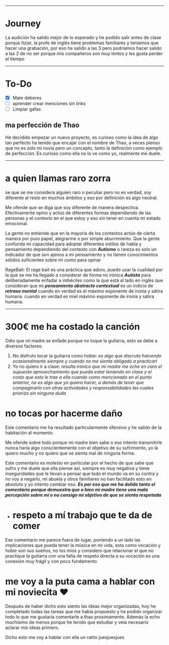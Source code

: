
---

# Journey 

La audición ha salido mejor de lo esperado y he podido salir antes de clase porque Itziar, la profe de inglés tiene problemas familiares y teníamos que hacer una grabación, por eso he salido a las 3 pero podríamos hacer salido a las 2 de no ser porque mis compañeros son muy lentos y les gusta perder el tiempo 

---
# To-Do

- [x] Mate deberes 
- [ ] aprender crear menciones sin links
- [ ] Limpiar gafas

## ma perfección de Thao 
He decidido empezar un nuevo proyecto, es curioso como la idea de algo tan perfecto ha tenido que encajar con el nombre de Thao, a veces pienso que no es solo mi novia pero un concepto, tanto la definición como ejemplo de perfección. Es curioso como ella no lo ve como yo, realmente me duele.

---
# a quien llamas raro zorra 

se que se me considera alguien raro o peculiar pero no es verdad, soy diferente al resto en muchos ámbitos y eso por definición es algo neutral. 

Me ofende que se diga que soy diferente de manera despectiva. Efectivamente opino y actùo de diferentes formas dependiendo de las personas y el contexto en el que estoy y eso sin tener en cuenta mi estado emocional.

La gente no entiende que en la mayoría de los contextos actúo de cierta manera por puro papel, alegrarme o por simple aburrimiento. Que la gente confunda mi capacidad para adoptar diferentes estilos de habla y pensamiento dependiendo del contexto  con ***Autismo*** o rareza es solo un indicador de que son ajenos a mi pensamiento y no tienen conocimientos sólidos suficientes sobre mi como para opinar

RageBait: El rage bait es una práctica que adoro, puedo usar la cualidad por la que se me ha llegado a considerar de forma no irónica ***Autista*** para deliberadamente enfadar a imbéciles como la que está al lado en inglés que consideran que mi ***pensamiento abstracto contextual*** es un indicio de ***retraso mental*** cuando en verdad es el máximo exponente de ironía y sátira humana. cuando en verdad es miel máximo exponente de ironía y sátira humana.

---
# 300€ me ha costado la canción 

Odio que mi madre se enfade porque no toque la guitarra, esto se debe a diversos factores: 

1. No disfruto tocar la guitarra como hobie:  *es algo que discruto haicendo ocasionalmente siempre y cuando no me sienta obligado a practicarl*
2. Yo no quiero ir a clase: *resulta irónico que mi madre me eche en cara el supuesto aprovechamiento que pueda estar teniendo en clase y el costo que esto le trae a ella cuando como mencionado en el punto anterior, no es algo que yo quiera hacer, a demás de tener que compaginarlo con otras actividades y responsabilidades las cuales priorizo sin ninguna duda*
	
# no tocas por hacerme daño 

Este comentario me ha resultado particularmente ofensivo y he salido de la habitación al momento. 

Me ofende sobre todo porque mi madre bien sabe o eso intento transmitirle nunca haría algo conscientemente con el objetivo de su sufrimiento, yo la quiero mucho y no quiero que se sienta mal de ninguna forma.

Este comentario es molesto en particular por el hecho de que sabe que sufro y me duele que ella piense así, siempre es muy negativa y tiene inseguridades que le llevan a pensar que todo el mundo va en su contra y no voy a negarlo, mi abuela y otros familiares no han facilitado esto en absoluto y yo intento cambiar eso. ***Es por eso que me ha dolido tanto el comentario porque demuestra que o bien mi madre tiene una mala percepción sobre mi o no consigo mi objetivo de que se sienta  respetada***

- # respeto a mí trabajo que te da de comer 

Ese comentario me parece fuera de lugar, poniendo a un lado las implicaciones que pueda tener la música en mi vida, esta como vocación y hobie son sus sueños, no los míos y considero que relacionar el que no practique la guitarra con una falta de respeto directa a su vocación es una conexión muy frágil y con poco fundamento

# me voy a la puta cama  a hablar con mi noviecita ❤

Después de haber dicho esto siento las ideas mejor organizadas, hoy he completado todas las tareas que me había propuesto y he podido organizar todo lo que me gustaría comentarle a thao proximamente. Además la echo muchísimo de menos porque he tenido que estudiar y veía necesario aclarar mis ideas primero. 

Dicho esto me voy a hablar con ella un ratito juesjuesjues
